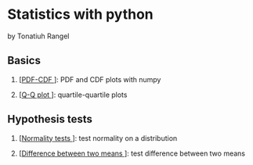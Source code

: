 # Statistics with python

by Tonatiuh Rangel 

## Basics   

1. [<a href="https://github.com/trangel/Data-Science/blob/master/statistics/PDF-CDF.ipynb">PDF-CDF </a>]: PDF and CDF plots with numpy

2. [<a href="https://github.com/trangel/Data-Science/blob/master/statistics/Q-Q plot.ipynb">Q-Q plot </a>]: quartile-quartile plots   

## Hypothesis tests   

1. [<a href="https://github.com/trangel/Data-Science/blob/master/statistics/Normality test.ipynb">Normality tests </a>]: test normality on a distribution 

2. [<a href="https://github.com/trangel/Data-Science/blob/master/statistics/Difference between means.ipynb">Difference between two means </a>]: test difference between two means 
